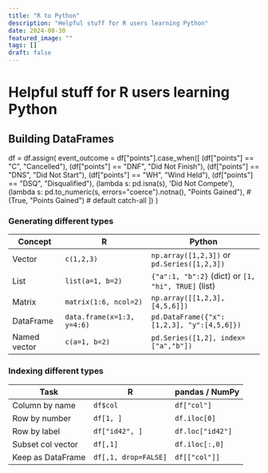 ```yaml
---
title: "R to Python"
description: "Helpful stuff for R users learning Python"
date: 2024-08-30
featured_image: ""
tags: []
draft: false
---
```


# Helpful stuff for R users learning Python

## Building DataFrames
df = df.assign(
    event_outcome = df["points"].case_when([
        (df["points"] == "C",   "Cancelled"), 
        (df["points"] == "DNF", "Did Not Finish"), 
        (df["points"] == "DNS", "Did Not Start"), 
        (df["points"] == "WH",  "Wind Held"),
        (df["points"] == "DSQ", "Disqualified"),
        (lambda s: pd.isna(s), 'Did Not Compete'),
        (lambda s: pd.to_numeric(s, errors="coerce").notna(), "Points Gained"),
        # (True, "Points Gained")   # default catch-all
    ])
)

### Generating different types


| Concept      | R                          | Python                                              |
| ------------ | -------------------------- | --------------------------------------------------- |
| Vector       | `c(1,2,3)`                 | `np.array([1,2,3])` or `pd.Series([1,2,3])`         |
| List         | `list(a=1, b=2)`           | `{"a":1, "b":2}` (dict) or `[1, "hi", TRUE]` (list) |
| Matrix       | `matrix(1:6, ncol=2)`      | `np.array([[1,2,3],[4,5,6]])`                       |
| DataFrame    | `data.frame(x=1:3, y=4:6)` | `pd.DataFrame({"x":[1,2,3], "y":[4,5,6]})`          |
| Named vector | `c(a=1, b=2)`              | `pd.Series([1,2], index=["a","b"])`                 |



### Indexing different types

| Task              | R                    | pandas / NumPy   |
| ----------------- | -------------------- | ---------------- |
| Column by name    | `df$col`             | `df["col"]`      |
| Row by number     | `df[1, ]`            | `df.iloc[0]`     |
| Row by label      | `df["id42", ]`       | `df.loc["id42"]` |
| Subset col vector | `df[,1]`             | `df.iloc[:,0]`   |
| Keep as DataFrame | `df[,1, drop=FALSE]` | `df[["col"]]`    |
